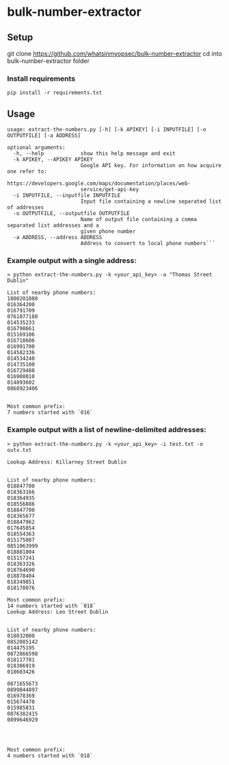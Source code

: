 ﻿# bulk-number-extractor

## Setup

git clone https://github.com/whatsinmyopsec/bulk-number-extractor
cd into bulk-number-extractor folder

### Install requirements

```
pip install -r requirements.txt
```

## Usage

````
usage: extract-the-numbers.py [-h] [-k APIKEY] [-i INPUTFILE] [-o OUTPUTFILE] [-a ADDRESS]

optional arguments:
  -h, --help            show this help message and exit
  -k APIKEY, --APIKEY APIKEY
                        Google API key. For information on how acquire one refer to:
                        https://developers.google.com/maps/documentation/places/web-
                        service/get-api-key
  -i INPUTFILE, --inputfile INPUTFILE
                        Input file containing a newline separated list of addresses
  -o OUTPUTFILE, --outputfile OUTPUTFILE
                        Name of output file containing a comma separated list addresses and a
                        given phone number
  -a ADDRESS, --address ADDRESS
                        Address to convert to local phone numbers```
````

### Example output with a single address:

```
> python extract-the-numbers.py -k <your_api_key> -a "Thomas Street Dublin"

List of nearby phone numbers:
1800201080
016364200
016791709
0761077180
014535233
016798661
015169106
016718606
016991700
014582336
014534240
014735100
016729488
016908010
014893602
0868923406


Most common prefix:
7 numbers started with `016`
```

### Example output with a list of newline-delimited addresses:

```
> python extract-the-numbers.py -k <your_api_key> -i test.txt -o outx.txt

Lookup Address: Killarney Street Dublin


List of nearby phone numbers:
018847700
018363166
018364935
018556886
018847700
018365677
018847962
017645854
018554363
015175087
0851063999
018881804
015157241
018363326
018764690
018878404
018349851
018178076

Most common prefix:
14 numbers started with `018`
Lookup Address: Leo Street Dublin


List of nearby phone numbers:
018032000
0852085142
014475195
0872866598
018117781
018306919
018603426

0871655673
0899844897
016978369
015674470
015985831
0876382415
0899646929




Most common prefix:
4 numbers started with `018`
```
